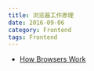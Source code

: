 ```yaml
---
title: 浏览器工作原理
date: 2016-09-06
category: Frontend
tags: Frontend
---
```


- [How Browsers Work](http://www.html5rocks.com/zh/tutorials/internals/howbrowserswork/)
